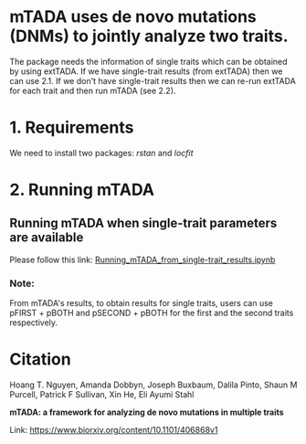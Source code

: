 
# mTADA uses de novo mutations (DNMs) to jointly analyze two traits. 


The package needs the information of single traits which can be obtained by using extTADA. If we have single-trait results (from extTADA) then we can use 2.1. If we don't have single-trait results then we can re-run extTADA for each trait and then run mTADA (see 2.2).

# 1. Requirements

We need to install two packages: *rstan* and *locfit*

# 2. Running mTADA

## Running mTADA when single-trait parameters are available

Please follow this link: [Running_mTADA_from_single-trait_results.ipynb](Running_mTADA_from_single-trait_results.ipynb)

### Note:

From mTADA's results, to obtain results for single traits, users can use pFIRST + pBOTH and pSECOND + pBOTH for the first and the second traits respectively.

# Citation

Hoang T. Nguyen, Amanda Dobbyn, Joseph Buxbaum, Dalila Pinto, Shaun M Purcell, Patrick F Sullivan, Xin He,  Eli Ayumi Stahl

**mTADA: a framework for analyzing de novo mutations in multiple traits**

Link: https://www.biorxiv.org/content/10.1101/406868v1



